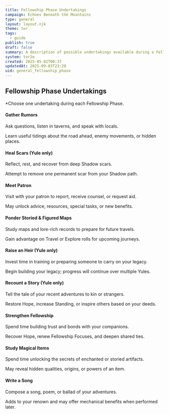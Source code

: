 ```yaml
---
title: Fellowship Phase Undertakings
campaign: Echoes Beneath the Mountains
type: general
layout: layout.njk
theme: tor
tags:
  - guide
publish: true
draft: false
summary: A description of possible undertakings available during a Fellowship Phase
system: tor2e
created: 2025-05-02T00:37
updatedAt: 2025-09-03T23:28
uid: general_fellowship_phase
---
```


## Fellowship Phase Undertakings

*Choose one undertaking during each Fellowship Phase.

#### Gather Rumors

Ask questions, listen in taverns, and speak with locals.

Learn useful tidings about the road ahead, enemy movements, or hidden places.

#### Heal Scars (Yule only)

Reflect, rest, and recover from deep Shadow scars.

Attempt to remove one permanent scar from your Shadow path.

#### Meet Patron

Visit with your patron to report, receive counsel, or request aid.

May unlock advice, resources, special tasks, or new benefits.

#### Ponder Storied & Figured Maps

Study maps and lore-rich records to prepare for future travels.

Gain advantage on Travel or Explore rolls for upcoming journeys.

#### Raise an Heir (Yule only)

Invest time in training or preparing someone to carry on your legacy.

Begin building your legacy; progress will continue over multiple Yules.

#### Recount a Story (Yule only)

Tell the tale of your recent adventures to kin or strangers.

Restore Hope, increase Standing, or inspire others based on your deeds.

#### Strengthen Fellowship

Spend time building trust and bonds with your companions.

Recover Hope, renew Fellowship Focuses, and deepen shared ties.

#### Study Magical Items

Spend time unlocking the secrets of enchanted or storied artifacts.

May reveal hidden qualities, origins, or powers of an item.

#### Write a Song

Compose a song, poem, or ballad of your adventures.

Adds to your renown and may offer mechanical benefits when performed later.